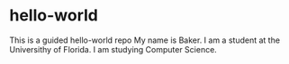 # hello-world
This is a guided hello-world repo
My name is Baker. I am a student at the Universithy of Florida. I am studying Computer Science.
